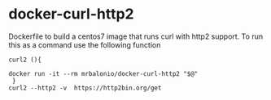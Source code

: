 # docker-curl-http2
Dockerfile to build a centos7 image that runs curl with http2 support.
To run this as a command use the following function
```
curl2 (){

docker run -it --rm mrbalonio/docker-curl-http2 "$@"
 }
curl2 --http2 -v  https://http2bin.org/get
```
